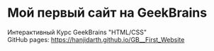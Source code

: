 # Мой первый сайт на GeekBrains

Интерактивный Курс GeekBrains "HTML/CSS"  
GitHub pages: https://hanjidarth.github.io/GB__First_Website

